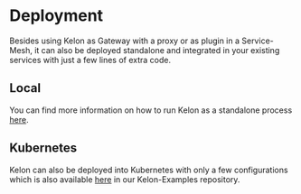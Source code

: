 # Deployment

Besides using Kelon as Gateway with a proxy or as plugin in a Service-Mesh, it can also be deployed standalone and integrated in your existing services with just a few lines of extra code.

## Local

You can find more information on how to run Kelon as a standalone process [here](/core/overview/example/Run-Example/#from-source).

## Kubernetes

Kelon can also be deployed into Kubernetes with only a few configurations which is also available [here](https://github.com/Foundato/kelon-examples/tree/master/kube-mgmt-kelon-example) in our Kelon-Examples repository.